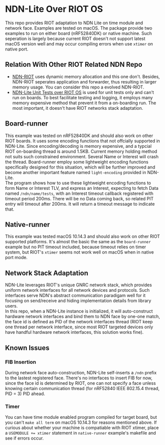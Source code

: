 # NDN-Lite Over RIOT OS
This repo provides RIOT adaptation to NDN Lite on time module and network face. Examples are tested on macOS. The package provide two examples to run on either board (nRF52840DK) or native machine. Such seperation is largely because current RIOT doesn't not support latest macOS version well and may occur compiling errors when use `xtimer` on native port.

## Relation With Other RIOT Related NDN Repo
* [NDN-RIOT](https://github.com/named-data-iot/ndn-riot) uses dynamic memory allocation and this one don't. Besides, NDN-RIOT seperates application and forwarder, thus resulting in larger memory usage. You can consider this repo a evolved NDN-RIOT.
* [NDN-Lite Unit Tests over RIOT OS](https://github.com/named-data-iot/ndn-lite-test-over-riot) is used for unit tests only and can't run on boards. To best facilitate testing and logging, it employs many memory expensive method that prevent it from a on-boarding run. The most important, it doesn't have RIOT networks stack adaptation.

## Board-runner
This example was tested on nRF52840DK and should also work on other RIOT boards. It uses some encoding functions that not offcially supported in NDN-Lite. Since encoding/decoding is memory expensive, and a typcial RIOT on-boarding thread is around 1.5KB. Current memory holding method not suits such constrained environment. Several Name or Interest will crash the thread. Board-runner employ some lightweight encoding functions specifically designed for this situation, which will be further improved and become another important feature named `light-encoding` provided in NDN-Lite.
\
The program shows how to use these lightweight encoding functions to form Name or Interest TLV, and express an Interest, expecting to fetch Data named `/ndn/name/tests`, with an Interest timeout callback registered with timeout period 200ms. There will be no Data coming back, so related PIT entry will timeout after 200ms. It will return a timeout message to indicate that.

## Native-runner
This example was tested macOS 10.14.3 and should also work on other RIOT supported platforms. It's almost the basic the same as the `board-runner` example but no PIT timeout included, because timeout relies on timer system, but RIOT's `xtimer` seems not work well on macOS when in native port mode.

## Network Stack Adaptation
NDN-Lite leverages RIOT's unique GNRC network stack, which provides uniform network interfaces for all network devices and protocols. Such interfaces serve NDN's abstract communication paradigam well for it focusing on send/receive and hiding implementation details from library users.
\
In this repo, when a NDN-Lite instance is initialized, it will auto-construct hardware network interfaces and bind them to NDN face by one-one match, the face id is defined as PID of the network interfaces thread (RIOT keep one thread per network interface, since most RIOT targeted devices only have handful hardware network interfaces, this solution works fine).

## Known Issues
### FIB Insertion
During network face auto-construction, NDN-Lite self-inserts a `/ndn` prefix to the lastest registered face. There's no interfaces to insert FIB for now, since the face id is determined by RIOT, one can not specify a face unless knowing certain communication thread (for nRF52840 IEEE 802.15.4 thread, PID = 3) PID ahead.
### Timer
You can have time module enabled program compiled for target board, but you can't `make all term` on macOS 10.14.3 for reasons mentioned above. If curious about whether your machine is compatiable with RIOT xtimer, place a `USEMODULE += xtimer` statement in `native-runner` example's makefile and see if errors occur.
